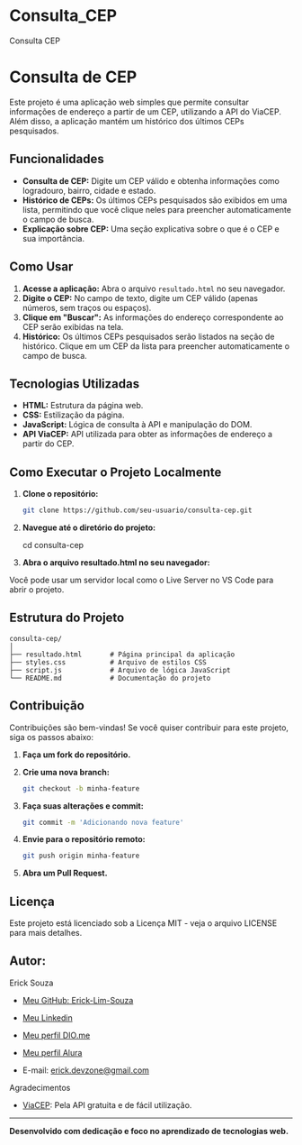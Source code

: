 # Consulta_CEP
Consulta CEP
# Consulta de CEP

Este projeto é uma aplicação web simples que permite consultar informações de endereço a partir de um CEP, utilizando a API do ViaCEP. Além disso, a aplicação mantém um histórico dos últimos CEPs pesquisados.

## Funcionalidades

- **Consulta de CEP:** Digite um CEP válido e obtenha informações como logradouro, bairro, cidade e estado.
- **Histórico de CEPs:** Os últimos CEPs pesquisados são exibidos em uma lista, permitindo que você clique neles para preencher automaticamente o campo de busca.
- **Explicação sobre CEP:** Uma seção explicativa sobre o que é o CEP e sua importância.

## Como Usar

1. **Acesse a aplicação:** Abra o arquivo `resultado.html` no seu navegador.
2. **Digite o CEP:** No campo de texto, digite um CEP válido (apenas números, sem traços ou espaços).
3. **Clique em "Buscar":** As informações do endereço correspondente ao CEP serão exibidas na tela.
4. **Histórico:** Os últimos CEPs pesquisados serão listados na seção de histórico. Clique em um CEP da lista para preencher automaticamente o campo de busca.

## Tecnologias Utilizadas

- **HTML:** Estrutura da página web.
- **CSS:** Estilização da página.
- **JavaScript:** Lógica de consulta à API e manipulação do DOM.
- **API ViaCEP:** API utilizada para obter as informações de endereço a partir do CEP.

## Como Executar o Projeto Localmente

1. **Clone o repositório:**
   ```bash
   git clone https://github.com/seu-usuario/consulta-cep.git

2. **Navegue até o diretório do projeto:**

   cd consulta-cep

3. **Abra o arquivo resultado.html no seu navegador:**

Você pode usar um servidor local como o Live Server no VS Code para abrir o projeto.

## Estrutura do Projeto
```
consulta-cep/
│
├── resultado.html       # Página principal da aplicação
├── styles.css           # Arquivo de estilos CSS
├── script.js            # Arquivo de lógica JavaScript
└── README.md            # Documentação do projeto
```

## Contribuição
Contribuições são bem-vindas! Se você quiser contribuir para este projeto, siga os passos abaixo:

1. **Faça um fork do repositório.**

2. **Crie uma nova branch:**

   ```bash
   git checkout -b minha-feature

3. **Faça suas alterações e commit:**

   ```bash
   git commit -m 'Adicionando nova feature'

4. **Envie para o repositório remoto:**
   ```bash
   git push origin minha-feature

5. **Abra um Pull Request.**

## Licença
Este projeto está licenciado sob a Licença MIT - veja o arquivo LICENSE para mais detalhes.

## Autor:
Erick Souza
- [Meu GitHub: Erick-Lim-Souza](https://github.com/Erick-Lim-Souza)
- [Meu Linkedin](https://www.linkedin.com/in/erick-souza-70404686/ "Meu LinKedin")
- [Meu perfil DIO.me](https://www.dio.me/users/erickdelimasouza "Meu perfil DIO.me")
- [Meu perfil Alura](https://cursos.alura.com.br/user/erickdelimasouza)

- E-mail: erick.devzone@gmail.com
  
Agradecimentos
- [ViaCEP](https://viacep.com.br/): Pela API gratuita e de fácil utilização.
  
---
**Desenvolvido com dedicação e foco no aprendizado de tecnologias web.**
